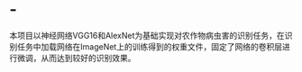 # -
本项目以神经网络VGG16和AlexNet为基础实现对农作物病虫害的识别任务，在识别任务中加载网络在ImageNet上的训练得到的权重文件，固定了网络的卷积层进行微调，从而达到较好的识别效果。
